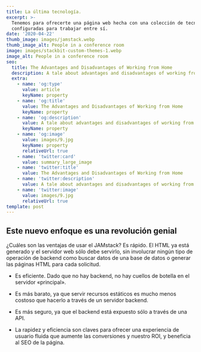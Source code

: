 ```yaml
---
title: La última tecnología.
excerpt: >-
  Tenemos para ofrecerte una página web hecha con una colección de tecnologías,
  configuradas para trabajar entre sí.
date: '2020-04-22'
thumb_image: images/jamstack.webp
thumb_image_alt: People in a conference room
image: images/stackbit-custom-themes-1.webp
image_alt: People in a conference room
seo:
  title: The Advantages and Disadvantages of Working from Home
  description: A tale about advantages and disadvantages of working from home
  extra:
    - name: 'og:type'
      value: article
      keyName: property
    - name: 'og:title'
      value: The Advantages and Disadvantages of Working from Home
      keyName: property
    - name: 'og:description'
      value: A tale about advantages and disadvantages of working from home
      keyName: property
    - name: 'og:image'
      value: images/9.jpg
      keyName: property
      relativeUrl: true
    - name: 'twitter:card'
      value: summary_large_image
    - name: 'twitter:title'
      value: The Advantages and Disadvantages of Working from Home
    - name: 'twitter:description'
      value: A tale about advantages and disadvantages of working from home
    - name: 'twitter:image'
      value: images/9.jpg
      relativeUrl: true
template: post
---
```

## Este nuevo enfoque es una revolución genial

¿Cuáles son las ventajas de usar el JAMstack?
Es rápido. El HTML ya está generado y el servidor web sólo debe servirlo, sin involucrar ningún tipo de operación de backend como buscar datos de una base de datos o generar las páginas HTML para cada solicitud.

*   Es eficiente. Dado que no hay backend, no hay cuellos de botella en el servidor «principal».

*   Es más barato, ya que servir recursos estáticos es mucho menos costoso que hacerlo a través de un servidor backend.

*   Es más seguro, ya que el backend está expuesto sólo a través de una API.

*   La rapidez y eficiencia son claves para ofrecer una experiencia de usuario fluida que aumente las conversiones y nuestro ROI, y beneficia al SEO de la página.

